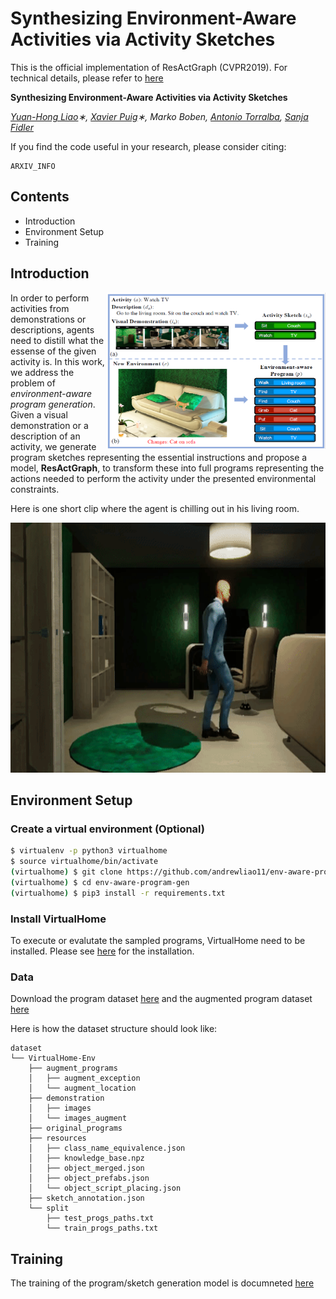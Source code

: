 # Synthesizing Environment-Aware Activities via Activity Sketches

This is the official implementation of ResActGraph (CVPR2019). For technical details, please refer to [here](ARXIV_LINK)

**Synthesizing Environment-Aware Activities via Activity Sketches**

*[Yuan-Hong Liao](https://andrewliao11.github.io)∗, [Xavier Puig](https://people.csail.mit.edu/xavierpuig/)∗, Marko Boben, [Antonio Torralba](http://web.mit.edu/torralba/www/), [Sanja Fidler](http://www.cs.utoronto.ca/~fidler/)*

If you find the code useful in your research, please consider citing:

```
ARXIV_INFO
```

## Contents 
- Introduction
- Environment Setup
- Training


## Introduction

<img align="right" src="asset/teaser.png" width="350" height="250">

In order to perform activities from demonstrations or descriptions,
agents need to distill what the essense of the given activity is. 
In this work, we address the problem of *environment-aware program generation*.
Given a visual demonstration or a description of an activity, 
we generate program sketches representing the essential instructions
and propose a model, **ResActGraph**, to transform these into full programs
representing the actions needed to perform the activity under the presented environmental constraints.

Here is one short clip where the agent is chilling out in his living room.

<p align="center"><img src="asset/vh_intro.gif" width="600" height="400">


## Environment Setup

### Create a virtual environment (Optional)

```bash
$ virtualenv -p python3 virtualhome
$ source virtualhome/bin/activate
(virtualhome) $ git clone https://github.com/andrewliao11/env-aware-program-gen.git
(virtualhome) $ cd env-aware-program-gen
(virtualhome) $ pip3 install -r requirements.txt
```

### Install VirtualHome
To execute or evalutate the sampled programs, VirtualHome need to be installed.
Please see [here](VH_LINK) for the installation.


### Data

Download the program dataset [here](DATASET_LINK) and the augmented program dataset [here](DATASET_LINK)

Here is how the dataset structure should look like:

```
dataset
└── VirtualHome-Env
    ├── augment_programs
    │   ├── augment_exception
    │   └── augment_location
    ├── demonstration
    │   ├── images
    │   └── images_augment
    ├── original_programs
    ├── resources
    │   ├── class_name_equivalence.json
    │   ├── knowledge_base.npz
    │   ├── object_merged.json
    │   ├── object_prefabs.json
    │   └── object_script_placing.json
    ├── sketch_annotation.json
    └── split
        ├── test_progs_paths.txt
        └── train_progs_paths.txt
```

## Training

The training of the program/sketch generation model is documneted [here](/src/README.md)
